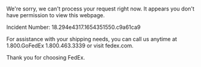  	


 	

We're sorry, we can't process your request right now. It appears you don't have permission to view this webpage.


Incident Number: 18.294e4317.1654351550.c9a61ca9





For assistance with your shipping needs, you can call us anytime at 1.800.GoFedEx 1.800.463.3339 or visit fedex.com.




Thank you for choosing FedEx.